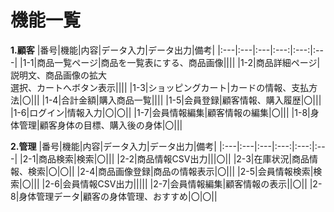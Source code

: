 # 機能一覧
**1.顧客**
|番号|機能|内容|データ入力|データ出力|備考|
|:---|:---|:---|:---:|:---:|:---|
|1-1|商品一覧ページ|商品を一覧表にする、商品画像||||
|1-2|商品詳細ページ|説明文、商品画像の拡大<br>選択、カートへボタン表示||||
|1-3|ショッピングカート|カードの情報、支払方法|〇|||
|1-4|合計金額|購入商品一覧||||
|1-5|会員登録|顧客情報、購入履歴|〇|||
|1-6|ログイン|情報入力|〇|〇||
|1-7|会員情報編集|顧客情報の編集|〇|||
|1-8|身体管理|顧客身体の目標、購入後の身体|〇|||

**2.管理**
|番号|機能|内容|データ入力|データ出力|備考|
|:---|:---|:---|:---:|:---:|:---|
|2-1|商品検索|検索|〇|||
|2-2|商品情報CSV出力|||〇||
|2-3|在庫状況|商品情報、検索|〇|〇||
|2-4|商品画像登録|商品の情報表示|〇|||
|2-5|会員情報検索|検索|〇|||
|2-6|会員情報CSV出力|||||
|2-7|会員情報編集|顧客情報の表示||〇||
|2-8|身体管理データ|顧客の身体管理、おすすめ|〇|〇||
